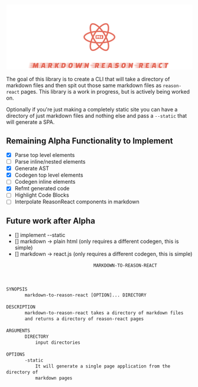 ![markdown-reason-react](assets/md-r-r.png)

The goal of this library is to create a CLI that will take a directory of
markdown files and then spit out those same markdown files as `reason-react`
pages. This library is a work in progress, but is actively being worked on.

Optionally if you're just making a completely static site you can have a
directory of just markdown files and nothing else and pass a `--static` that will generate a SPA.

## Remaining Alpha Functionality to Implement

* [x] Parse top level elements
* [ ] Parse inline/nested elements
* [x] Generate AST
* [x] Codegen top level elements
* [ ] Codegen inline elements
* [x] Refmt generated code
* [ ] Highlight Code Blocks
* [ ] Interpolate ReasonReact components in markdown

## Future work after Alpha
* [] implement --static
* [] markdown -> plain html (only requires a different codegen, this is simple)
* [] markdown -> react.js (only requires a different codegen, this is simple)

```shell
                                 MARKDOWN-TO-REASON-REACT



SYNOPSIS
       markdown-to-reason-react [OPTION]... DIRECTORY

DESCRIPTION
       markdown-to-reason-react takes a directory of markdown files
       and returns a directory of reason-react pages

ARGUMENTS
       DIRECTORY
           input directories

OPTIONS
       -static
           It will generate a single page application from the directory of
           markdown pages
```
